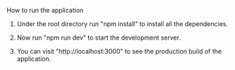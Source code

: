 How to run the application

1. Under the root directory run "npm install" to install all the dependencies.

2. Now run "npm run dev" to start the development server.

3. You can visit "http://localhost:3000" to see the production build of the application.